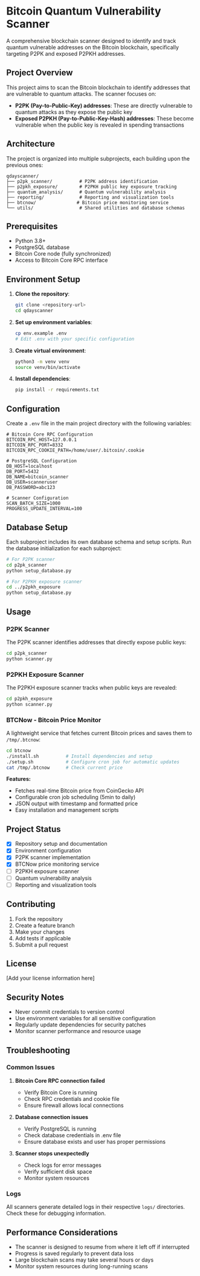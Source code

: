 # Bitcoin Quantum Vulnerability Scanner

A comprehensive blockchain scanner designed to identify and track quantum vulnerable addresses on the Bitcoin blockchain, specifically targeting P2PK and exposed P2PKH addresses.

## Project Overview

This project aims to scan the Bitcoin blockchain to identify addresses that are vulnerable to quantum attacks. The scanner focuses on:

- **P2PK (Pay-to-Public-Key) addresses**: These are directly vulnerable to quantum attacks as they expose the public key
- **Exposed P2PKH (Pay-to-Public-Key-Hash) addresses**: These become vulnerable when the public key is revealed in spending transactions

## Architecture

The project is organized into multiple subprojects, each building upon the previous ones:

```
qdayscanner/
├── p2pk_scanner/          # P2PK address identification
├── p2pkh_exposure/        # P2PKH public key exposure tracking
├── quantum_analysis/      # Quantum vulnerability analysis
├── reporting/             # Reporting and visualization tools
├── btcnow/               # Bitcoin price monitoring service
└── utils/                 # Shared utilities and database schemas
```

## Prerequisites

- Python 3.8+
- PostgreSQL database
- Bitcoin Core node (fully synchronized)
- Access to Bitcoin Core RPC interface

## Environment Setup

1. **Clone the repository**:
   ```bash
   git clone <repository-url>
   cd qdayscanner
   ```

2. **Set up environment variables**:
   ```bash
   cp env.example .env
   # Edit .env with your specific configuration
   ```

3. **Create virtual environment**:
   ```bash
   python3 -m venv venv
   source venv/bin/activate
   ```

4. **Install dependencies**:
   ```bash
   pip install -r requirements.txt
   ```

## Configuration

Create a `.env` file in the main project directory with the following variables:

```env
# Bitcoin Core RPC Configuration
BITCOIN_RPC_HOST=127.0.0.1
BITCOIN_RPC_PORT=8332
BITCOIN_RPC_COOKIE_PATH=/home/user/.bitcoin/.cookie

# PostgreSQL Configuration
DB_HOST=localhost
DB_PORT=5432
DB_NAME=bitcoin_scanner
DB_USER=scanneruser
DB_PASSWORD=abc123

# Scanner Configuration
SCAN_BATCH_SIZE=1000
PROGRESS_UPDATE_INTERVAL=100
```

## Database Setup

Each subproject includes its own database schema and setup scripts. Run the database initialization for each subproject:

```bash
# For P2PK scanner
cd p2pk_scanner
python setup_database.py

# For P2PKH exposure scanner
cd ../p2pkh_exposure
python setup_database.py
```

## Usage

### P2PK Scanner

The P2PK scanner identifies addresses that directly expose public keys:

```bash
cd p2pk_scanner
python scanner.py
```

### P2PKH Exposure Scanner

The P2PKH exposure scanner tracks when public keys are revealed:

```bash
cd p2pkh_exposure
python scanner.py
```

### BTCNow - Bitcoin Price Monitor

A lightweight service that fetches current Bitcoin prices and saves them to `/tmp/.btcnow`:

```bash
cd btcnow
./install.sh          # Install dependencies and setup
./setup.sh            # Configure cron job for automatic updates
cat /tmp/.btcnow      # Check current price
```

**Features:**
- Fetches real-time Bitcoin price from CoinGecko API
- Configurable cron job scheduling (5min to daily)
- JSON output with timestamp and formatted price
- Easy installation and management scripts

## Project Status

- [x] Repository setup and documentation
- [x] Environment configuration
- [x] P2PK scanner implementation
- [x] BTCNow price monitoring service
- [ ] P2PKH exposure scanner
- [ ] Quantum vulnerability analysis
- [ ] Reporting and visualization tools

## Contributing

1. Fork the repository
2. Create a feature branch
3. Make your changes
4. Add tests if applicable
5. Submit a pull request

## License

[Add your license information here]

## Security Notes

- Never commit credentials to version control
- Use environment variables for all sensitive configuration
- Regularly update dependencies for security patches
- Monitor scanner performance and resource usage

## Troubleshooting

### Common Issues

1. **Bitcoin Core RPC connection failed**
   - Verify Bitcoin Core is running
   - Check RPC credentials and cookie file
   - Ensure firewall allows local connections

2. **Database connection issues**
   - Verify PostgreSQL is running
   - Check database credentials in .env file
   - Ensure database exists and user has proper permissions

3. **Scanner stops unexpectedly**
   - Check logs for error messages
   - Verify sufficient disk space
   - Monitor system resources

### Logs

All scanners generate detailed logs in their respective `logs/` directories. Check these for debugging information.

## Performance Considerations

- The scanner is designed to resume from where it left off if interrupted
- Progress is saved regularly to prevent data loss
- Large blockchain scans may take several hours or days
- Monitor system resources during long-running scans 